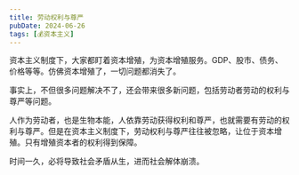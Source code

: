 ```yaml
---
title: 劳动权利与尊严
pubDate: 2024-06-26
tags: [💰资本主义]
---
```


资本主义制度下，大家都盯着资本增殖，为资本增殖服务。GDP、股市、债务、价格等等。仿佛资本增殖了，一切问题都消失了。

事实上，不但很多问题解决不了，还会带来很多新问题，包括劳动者劳动的权利与尊严等问题。

人作为劳动者，也是生物本能，人依靠劳动获得权利和尊严，也就需要有劳动的权利与尊严。但是在资本主义制度下，劳动权利与尊严往往被忽略，让位于资本增殖。只有增殖资本者的权利得到保障。

时间一久，必将导致社会矛盾从生，进而社会解体崩溃。
